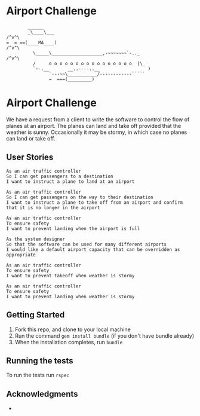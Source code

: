 Airport Challenge
=================

```
        ______
        _\____\___                                                   /^v^\
=  = ==(____MA____)                                                                   /^v^\
          \_____\___________________,-~~~~~~~`-.._                            /^v^\
          /     o o o o o o o o o o o o o o o o  |\_
          `~-.__       __..----..__                  )                                          
                `---~~\___________/------------`````
                =  ===(_________)

```
# Airport Challenge

We have a request from a client to write the software to control the flow of planes at an airport. The planes can land and take off provided that the weather is sunny. Occasionally it may be stormy, in which case no planes can land or take off.

## User Stories

```
As an air traffic controller 
So I can get passengers to a destination 
I want to instruct a plane to land at an airport

As an air traffic controller 
So I can get passengers on the way to their destination 
I want to instruct a plane to take off from an airport and confirm that it is no longer in the airport

As an air traffic controller 
To ensure safety 
I want to prevent landing when the airport is full 

As the system designer
So that the software can be used for many different airports
I would like a default airport capacity that can be overridden as appropriate

As an air traffic controller 
To ensure safety 
I want to prevent takeoff when weather is stormy 

As an air traffic controller 
To ensure safety 
I want to prevent landing when weather is stormy 
```

## Getting Started

1. Fork this repo, and clone to your local machine
2. Run the command `gem install bundle` (if you don't have bundle already)
3. When the installation completes, run `bundle`

## Running the tests

To run the tests run `rspec`

## Acknowledgments

* 

